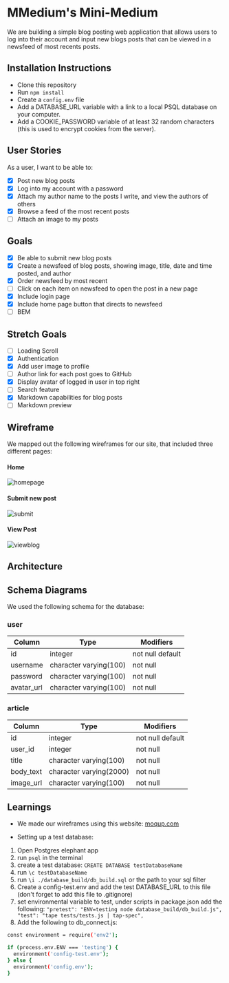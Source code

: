 # MMedium's Mini-Medium

We are building a simple blog posting web application that allows users to log into their account and input new blogs posts that can be viewed in a newsfeed of most recents posts.

## Installation Instructions
- Clone this repository
- Run `npm install`
- Create a `config.env` file
- Add a DATABASE_URL variable with a link to a local PSQL database on your computer.
- Add a COOKIE_PASSWORD variable of at least 32 random characters (this is used to encrypt cookies from the server).

## User Stories

As a user, I want to be able to:
- [x] Post new blog posts
- [x] Log into my account with a password
- [x] Attach my author name to the posts I write, and view the authors of others
- [x] Browse a feed of the most recent posts
- [ ] Attach an image to my posts

## Goals
- [x] Be able to submit new blog posts
- [x] Create a newsfeed of blog posts, showing image, title, date and time posted, and author
- [x] Order newsfeed by most recent
- [ ] Click on each item on newsfeed to open the post in a new page
- [x] Include login page
- [x] Include home page button that directs to newsfeed
- [ ] BEM

## Stretch Goals
- [ ] Loading Scroll
- [x] Authentication
- [x] Add user image to profile
- [ ] Author link for each post goes to GitHub
- [x] Display avatar of logged in user in top right
- [ ] Search feature
- [x] Markdown capabilities for blog posts
- [ ] Markdown preview

## Wireframe

We mapped out the following wireframes for our site, that included three different pages:

#### Home
![homepage](https://cloud.githubusercontent.com/assets/16895125/24709073/aa6007bc-1a10-11e7-9360-5faf82a654a7.png)

#### Submit new post
![submit](https://cloud.githubusercontent.com/assets/16895125/24709069/a645173a-1a10-11e7-8377-6372c70744b0.png)

#### View Post
![viewblog](https://cloud.githubusercontent.com/assets/16895125/24709065/a37ee33c-1a10-11e7-95c7-6ea8f7b7c7e4.png)

## Architecture

## Schema Diagrams

We used the following schema for the database:

### user
Column | Type | Modifiers
--- | --- | ---
id | integer | not null default
username | character varying(100) | not null
password | character varying(100) | not null
avatar_url | character varying(100) | not null

### article
Column | Type | Modifiers
--- | --- | ---
id | integer | not null default
user_id | integer | not null
title | character varying(100) | not null
body_text | character varying(2000) | not null
image_url | character varying(100) | not null

## Learnings

- We made our wireframes using this website: [moqup.com](https://app.moqups.com/edit/page/ad64222d5)

- Setting up a test database:
1. Open Postgres elephant app
2. run ```psql``` in the terminal
3. create a test database: ```CREATE DATABASE testDatabaseName```
4. run ```\c testDatabaseName```
5. run ```\i ./database_build/db_build.sql``` or the path to your sql filter
6. Create a config-test.env and add the test DATABASE_URL to this file (don't forget to add this file to .gitignore)
7. set environmental variable to test, under scripts in package.json add the following: ```"pretest": "ENV=testing node database_build/db_build.js",
"test": "tape tests/tests.js | tap-spec",```
8. Add the following to db_connect.js:

```sh
const environment = require('env2');

if (process.env.ENV === 'testing') {
  environment('config-test.env');
} else {
  environment('config.env');
}
```
